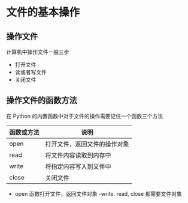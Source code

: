 # 文件的基本操作

## 操作文件

计算机中操作文件一般三步

- 打开文件
- 读或者写文件
- 关闭文件

## 操作文件的函数方法

在 Python 的内置函数中对于文件的操作需要记住一个函数三个方法

| 函数或方法| 说明|
|------|---|
|open|打开文件，返回文件的操作对象|
|read|将文件内容读取到内存中|
|write|将指定内容写入到文件中|
|close|关闭文件|

- open 函数打开文件，返回文件对象
-write. read, close 都需要文件对象

